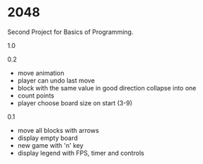 # 2048
Second Project for Basics of Programming.

1.0

0.2
- move animation
- player can undo last move
- block with the same value in good direction collapse into one
- count points
- player choose board size on start (3-9)

0.1
- move all blocks with arrows
- display empty board
- new game with 'n' key
- display legend with FPS, timer and controls

